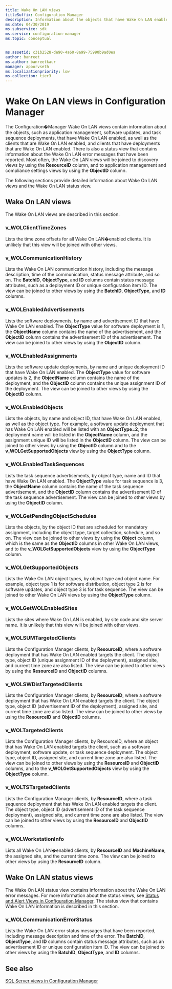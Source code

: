 ```yaml
---
title: Wake On LAN views
titleSuffix: Configuration Manager
description: Information about the objects that have Wake On LAN enabled.
ms.date: 04/30/2019
ms.subservice: sdk
ms.service: configuration-manager
ms.topic: conceptual


ms.assetid: c31b2528-de90-4a60-8a99-75990b9ad0ea
author: banreet
ms.author: banreetkaur
manager: apoorvseth
ms.localizationpriority: low
ms.collection: tier3
---
```


# Wake On LAN views in Configuration Manager

The Configuration�Manager Wake On LAN views contain information about the objects, such as application management, software updates, and task sequence deployments, that have Wake On LAN enabled, as well as the clients that are Wake On LAN enabled, and clients that have deployments that are Wake On LAN enabled. There is also a status view that contains information about the Wake On LAN error messages that have been reported. Most often, the Wake On LAN views will be joined to discovery views by using the **ResourceID** column, and to application management and compliance settings views by using the **ObjectID** column.

The following sections provide detailed information about Wake On LAN views and the Wake On LAN status view.

## Wake On LAN views

The Wake On LAN views are described in this section.

### v_WOLClientTimeZones

Lists the time zone offsets for all Wake On LAN�enabled clients.
It is unlikely that this view will be joined with other views.

### v_WOLCommunicationHistory

Lists the Wake On LAN communication history, including the message description, time of the communication, status message attribute, and so on. The **BatchID**, **ObjectType**, and **ID** columns contain status message attributes, such as a deployment ID or unique configuration item ID.
The view can be joined to other views by using the **BatchID**, **ObjectType**, and **ID** columns.

### v_WOLEnabledAdvertisements

Lists the software deployments, by name and advertisement ID that have Wake On LAN enabled. The **ObjectType** value for software deployment is **1**, the **ObjectName** column contains the name of the advertisement, and the **ObjectID** column contains the advertisement ID of the advertisement.
The view can be joined to other views by using the **ObjectID** column.

### v_WOLEnabledAssignments

Lists the software update deployments, by name and unique deployment ID that have Wake On LAN enabled. The **ObjectType** value for software updates is 2, the **ObjectName** column contains the name of the deployment, and the **ObjectID** column contains the unique assignment ID of the deployment.
The view can be joined to other views by using the **ObjectID** column.

### v_WOLEnabledObjects

Lists the objects, by name and object ID, that have Wake On LAN enabled, as well as the object type. For example, a software update deployment that has Wake On LAN enabled will be listed with an **ObjectType=2**, the deployment name will be listed in the **ObjectName** column, and the assignment unique ID will be listed in the **ObjectID** column.
The view can be joined to other views by using the **ObjectID** column and to the **v_WOLGetSupportedObjects** view by using the **ObjectType** column.

### v_WOLEnabledTaskSequences

Lists the task sequence advertisements, by object type, name and ID that have Wake On LAN enabled. The **ObjectType** value for task sequence is 3, the **ObjectName** column contains the name of the task sequence advertisement, and the **ObjectID** column contains the advertisement ID of the task sequence advertisement.
The view can be joined to other views by using the **ObjectID** column.

### v_WOLGetPendingObjectSchedules

Lists the objects, by the object ID that are scheduled for mandatory assignment, including the object type, target collection, schedule, and so on.
The view can be joined to other views by using the **Object** column, which is the same as the **ObjectID** columns in other Wake On LAN views, and to the **v_WOLGetSupportedObjects** view by using the **ObjectType** column.

### v_WOLGetSupportedObjects

Lists the Wake On LAN object types, by object type and object name. For example, object type 1 is for software distribution, object type 2 is for software updates, and object type 3 is for task sequence.
The view can be joined to other Wake On LAN views by using the **ObjectType** column.

### v_WOLGetWOLEnabledSites

Lists the sites where Wake On LAN is enabled, by site code and site server name.
It is unlikely that this view will be joined with other views.

### v_WOLSUMTargetedClients

Lists the Configuration Manager clients, by **ResourceID**, where a software deployment that has Wake On LAN enabled targets the client. The object type, object ID (unique assignment ID of the deployment), assigned site, and current time zone are also listed.
The view can be joined to other views by using the **ResourceID** and **ObjectID** columns.

### v_WOLSWDistTargetedClients

Lists the Configuration Manager clients, by **ResourceID**, where a software deployment that has Wake On LAN enabled targets the client. The object type, object ID (advertisement ID of the deployment), assigned site, and current time zone are also listed.
The view can be joined to other views by using the **ResourceID** and **ObjectID** columns.

### v_WOLTargetedClients

Lists the Configuration Manager clients, by ResourceID, where an object that has Wake On LAN enabled targets the client, such as a software deployment, software update, or task sequence deployment. The object type, object ID, assigned site, and current time zone are also listed.
The view can be joined to other views by using the **ResourceID** and **ObjectID** columns, and to the **v_WOLGetSupportedObjects** view by using the **ObjectType** column.

### v_WOLTSTargetedClients

Lists the Configuration Manager clients, by **ResourceID**, where a task sequence deployment that has Wake On LAN enabled targets the client. The object type, object ID (advertisement ID of the task sequence deployment), assigned site, and current time zone are also listed.
The view can be joined to other views by using the **ResourceID** and **ObjectID** columns.

### v_WOLWorkstationInfo

Lists all Wake On LAN�enabled clients, by **ResourceID** and **MachineName**, the assigned site, and the current time zone.
The view can be joined to other views by using the **ResourceID** column.

## Wake On LAN status views

The Wake On LAN status view contains information about the Wake On LAN error messages. For more information about the status views, see [Status and Alert Views in Configuration Manager](status-alert-views-configuration-manager.md). The status view that contains Wake On LAN information is described in this section.

### v_WOLCommunicationErrorStatus

Lists the Wake On LAN error status messages that have been reported, including message description and time of the error. The **BatchID**, **ObjectType**, and **ID** columns contain status message attributes, such as an advertisement ID or unique configuration item ID.
The view can be joined to other views by using the **BatchID**, **ObjectType**, and **ID** columns.

## See also

[SQL Server views in Configuration Manager](sql-server-views-configuration-manager.md)
